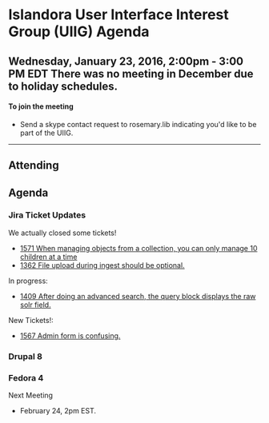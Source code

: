 # Islandora User Interface Interest Group (UIIG) Agenda
Wednesday, January 23, 2016, 2:00pm - 3:00 PM EDT 
There was no meeting in December due to holiday schedules.
---

#### To join the meeting
* Send a skype contact request to rosemary.lib indicating you'd like to be part of the UIIG.

---
## Attending

## Agenda 

### Jira Ticket Updates 

We actually closed some tickets! 
- [1571 When managing objects from a collection, you can only manage 10 children at a time](https://jira.duraspace.org/browse/ISLANDORA-1571)
- [1362  File upload during ingest should be optional.](https://jira.duraspace.org/browse/ISLANDORA-1362)

In progress:
- [1409 After doing an advanced search, the query block displays the raw solr field.](https://jira.duraspace.org/browse/ISLANDORA-1409)

New Tickets!: 
- [1567 Admin form is confusing.](https://jira.duraspace.org/browse/ISLANDORA-1567)


### Drupal 8


### Fedora 4



Next Meeting
- February 24, 2pm EST.

